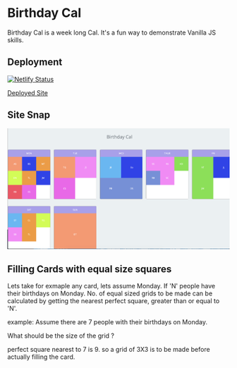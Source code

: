 # Birthday Cal

Birthday Cal is a week long Cal. It's a fun way to demonstrate Vanilla JS skills.

## Deployment

[![Netlify Status](https://api.netlify.com/api/v1/badges/1c433269-69cc-4210-971c-6ed4d7a3a38a/deploy-status)](https://app.netlify.com/sites/birthday-cal/deploys)

[Deployed Site](https://birthday-cal.netlify.app)

## Site Snap

![Snap of the site](https://github.com/ysumit99/birthday-cal/blob/master/images/site-snap.png)

## Filling Cards with equal size squares

Lets take for exmaple any card, lets assume Monday.
If 'N' people have their birthdays on Monday.
No. of equal sized grids to be made can be calculated by
getting the nearest perfect square, greater than or equal to 'N'.

example: Assume there are 7 people with their birthdays on Monday.

What should be the size of the grid ?

perfect square nearest to 7 is 9. so a grid of 3X3 is to be made before actually filling the card.
